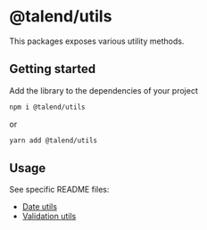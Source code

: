 # @talend/utils

This packages exposes various utility methods.

## Getting started

Add the library to the dependencies of your project

```sh
npm i @talend/utils
```

or

```sh
yarn add @talend/utils
```

## Usage

See specific README files:

- [Date utils](./src/date/README.md)
- [Validation utils](./src/validation/README.md)
